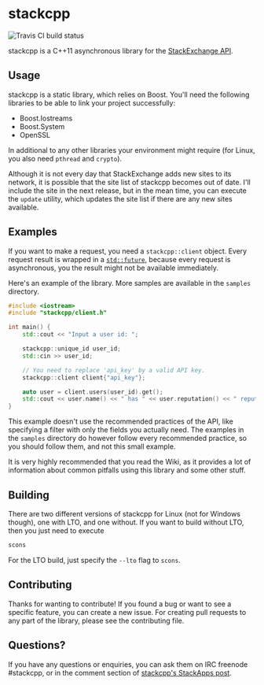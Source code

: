 # stackcpp

![Travis CI build status](https://travis-ci.org/Rakete1111/stackcpp.svg?branch=master)

stackcpp is a C++11 asynchronous library for the [StackExchange API](https://api.stackexchange.com/docs).

## Usage

stackcpp is a static library, which relies on Boost. You'll need the following libraries to be able to link your project successfully:

- Boost.Iostreams
- Boost.System
- OpenSSL

In additional to any other libraries your environment might require (for Linux, you also need `pthread` and `crypto`).

Although it is not every day that StackExchange adds new sites to its network, it is possible that the site list of stackcpp becomes out of date. I'll include the site in the next release, but in the mean time, you can execute the `update` utility, which updates the site list if there are any new sites available.

## Examples

If you want to make a request, you need a `stackcpp::client` object. Every request result is wrapped in a [`std::future`](http://en.cppreference.com/w/cpp/thread/future), because every request is asynchronous, you the result might not be available immediately.

Here's an example of the library. More samples are available in the `samples` directory.

```c++
#include <iostream>
#include "stackcpp/client.h"

int main() {
    std::cout << "Input a user id: ";

    stackcpp::unique_id user_id;
    std::cin >> user_id;

    // You need to replace 'api_key' by a valid API key.
    stackcpp::client client{"api_key"};

    auto user = client.users(user_id).get();
    std::cout << user.name() << " has " << user.reputation() << " reputation!\n";
}
```

This example doesn't use the recommended practices of the API, like specifying a filter with only the fields you actually need. The examples in the `samples` directory do however follow every recommended practice, so you should follow them, and not this small example.

It is very highly recommended that you read the Wiki, as it provides a lot of information about common pitfalls using this library and some other stuff.

## Building

There are two different versions of stackcpp for Linux (not for Windows though), one with LTO, and one without. If you want to build without LTO, then you just need to execute

```bash
scons
```

For the LTO build, just specify the `--lto` flag to `scons`.

## Contributing

Thanks for wanting to contribute! If you found a bug or want to see a specific feature, you can create a new issue. For creating pull requests to any part of the library, please see the contributing file.

## Questions?

If you have any questions or enquiries, you can ask them on IRC freenode #stackcpp, or in the comment section of [stackcpp's StackApps post](https://stackapps.com/questions/7521/stackcpp-an-asynchronous-c11-library-for-the-stackexchange-api).

